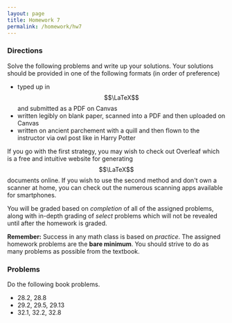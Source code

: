 ```yaml
---
layout: page
title: Homework 7
permalink: /homework/hw7
---
```


### Directions
Solve the following problems and write up your solutions.  Your solutions should be provided in one of the following formats (in order of preference)
* typed up in $$\LaTeX$$ and submitted as a PDF on Canvas
* written legibly on blank paper, scanned into a PDF and then uploaded on Canvas
* written on ancient parchement with a quill and then flown to the instructor via owl post like in Harry Potter

If you go with the first strategy, you may wish to check out Overleaf which is a free and intuitive website for generating $$\LaTeX$$ documents online.
If you wish to use the second method and don't own a scanner at home, you can check out the numerous scanning apps available for smartphones.

You will be graded based on *completion* of all of the assigned problems, along with in-depth grading of *select* problems which will not be revealed until after the homework is graded.

**Remember:** Success in any math class is based on *practice*.  The assigned homework problems are the **bare minimum**.  You should strive to do as many problems as possible from the textbook.

### Problems

Do the following book problems.

* 28.2, 28.8
* 29.2, 29.5, 29.13
* 32.1, 32.2, 32.8 


